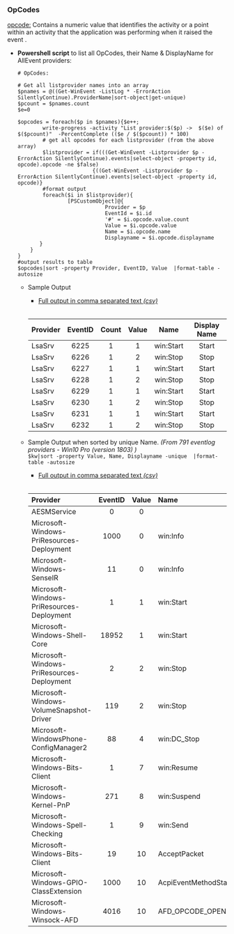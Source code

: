 ### OpCodes ### 
[opcode:](https://docs.microsoft.com/en-us/windows/desktop/WES/eventmanifestschema-opcode-opcodelisttype-element) Contains a numeric value that identifies the activity or a point within an activity that the application was performing 
when it raised the event .

  * **Powershell script** to list all OpCodes, their Name & DisplayName for AllEvent providers:
  
        # OpCodes:

        # Get all listprovider names into an array
        $pnames = @((Get-WinEvent -ListLog * -ErrorAction SilentlyContinue).ProviderName|sort-object|get-unique)
        $pcount = $pnames.count
        $e=0

        $opcodes = foreach($p in $pnames){$e++;
                write-progress -activity "List provider:$($p) ->  $($e) of $($pcount)"  -PercentComplete (($e / $($pcount)) * 100)
                # get all opcodes for each listprovider (from the above array)            
                $listprovider = if(((Get-WinEvent -Listprovider $p -ErrorAction SilentlyContinue).events|select-object -property id, opcode).opcode -ne $false)
                                {((Get-WinEvent -Listprovider $p -ErrorAction SilentlyContinue).events|select-object -property id, opcode)}
                #format output
                foreach($i in $listprovider){
                        [PSCustomObject]@{
                                    Provider = $p
                                    EventId = $i.id
                                    '#' = $i.opcode.value.count
                                    Value = $i.opcode.value
                                    Name = $i.opcode.name
                                    Displayname = $i.opcode.displayname
               }
            }
        }
        #output results to table
        $opcodes|sort -property Provider, EventID, Value  |format-table -autosize
           

      * Sample Output<br> 
           * [Full output in comma separated text *(csv)*](https://raw.githubusercontent.com/kacos2000/Win10/master/EventLogs/OpCodes.csv)<br><br>
           

         Provider | EventID | Count | Value | Name  | Display Name 
         :---- | :--: | :---: | :---: | :---:  | :---:
         LsaSrv | 6225 | 1 | 1 | win:Start | Start    
         LsaSrv | 6226 | 1 | 2 | win:Stop | Stop   
         LsaSrv | 6227 | 1 | 1 | win:Start | Start   
         LsaSrv | 6228 | 1 | 2 | win:Stop | Stop
         LsaSrv | 6229 | 1 | 1 | win:Start | Start 
         LsaSrv | 6230 | 1 | 2 | win:Stop | Stop
         LsaSrv | 6231 | 1 | 1 | win:Start  | Start
         LsaSrv | 6232 | 1 | 2 | win:Stop | Stop    


       * Sample Output when sorted by unique Name. *(From 791 eventlog providers - Win10 Pro (version 1803) )*<br>
         `$kw|sort -property Value, Name, Displayname -unique  |format-table -autosize`<br>
            * [Full output in comma separated text *(csv)*](https://raw.githubusercontent.com/kacos2000/Win10/master/EventLogs/OpCodes2.csv)<br><br>
            
            

         | Provider| EventID | Value | Name | DisplayName 
         | :----- | :----: | :----:| :----- |  :-----
         | AESMService| 0 | 0|  |  
         | Microsoft-Windows-PriResources-Deployment| 1000 | 0| win:Info |  
         | Microsoft-Windows-SenseIR| 11 | 0| win:Info | Info 
         | Microsoft-Windows-PriResources-Deployment| 1 | 1| win:Start |  
         | Microsoft-Windows-Shell-Core| 18952 | 1| win:Start | Start 
         | Microsoft-Windows-PriResources-Deployment| 2 | 2| win:Stop |  
         | Microsoft-Windows-VolumeSnapshot-Driver| 119 | 2| win:Stop | Stop 
         | Microsoft-WindowsPhone-ConfigManager2| 88 | 4| win:DC_Stop | DCStop 
         | Microsoft-Windows-Bits-Client| 1 | 7| win:Resume | Resume 
         | Microsoft-Windows-Kernel-PnP| 271 | 8| win:Suspend | Suspend 
         | Microsoft-Windows-Spell-Checking| 1 | 9| win:Send | Send 
         | Microsoft-Windows-Bits-Client| 19 | 10| AcceptPacket | replying to an incoming request 
         | Microsoft-Windows-GPIO-ClassExtension| 1000 | 10| AcpiEventMethodStart |  
         | Microsoft-Windows-Winsock-AFD| 4016 | 10| AFD_OPCODE_OPEN | Open 

       


